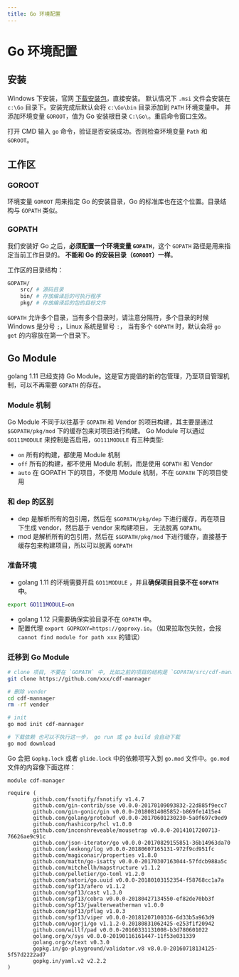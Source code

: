 ```yaml
---
title: Go 环境配置
---
```


# Go 环境配置

## 安装
Windows 下安装，官网 [下载安装包](https://golang.org/dl/)，直接安装。
默认情况下 `.msi` 文件会安装在 `c:\Go` 目录下。安装完成后默认会将 `c:\Go\bin` 目录添加到 `PATH` 环境变量中。
并添加环境变量 `GOROOT`，值为 Go 安装根目录 `C:\Go\`。重启命令窗口生效。

打开 CMD 输入 `go` 命令，验证是否安装成功。否则检查环境变量 `Path` 和 `GOROOT`。

## 工作区

### GOROOT
环境变量 `GOROOT` 用来指定 Go 的安装目录，Go 的标准库也在这个位置。目录结构与 `GOPATH` 类似。

### GOPATH
我们安装好 Go 之后，**必须配置一个环境变量 `GOPATH`**，这个 `GOPATH` 路径是用来指定当前工作目录的。
**不能和 Go 的安装目录（`GOROOT`）一样**。

工作区的目录结构：
```bash
GOPATH/
    src/ # 源码目录
    bin/ # 存放编译后的可执行程序
    pkg/ # 存放编译后的包的目标文件
```

`GOPATH` 允许多个目录，当有多个目录时，请注意分隔符，多个目录的时候 Windows 是分号 `;`，Linux 系统是冒号 `:`，
当有多个 `GOPATH` 时，默认会将 `go get` 的内容放在第一个目录下。


## Go Module
golang 1.11 已经支持 Go Module。这是官方提倡的新的包管理，乃至项目管理机制，可以不再需要 `GOPATH` 的存在。

### Module 机制
Go Module 不同于以往基于 `GOPATH` 和 Vendor 的项目构建，其主要是通过 `$GOPATH/pkg/mod` 下的缓存包来对项目进行构建。
Go Module 可以通过 `GO111MODULE` 来控制是否启用，`GO111MODULE` 有三种类型:
- `on` 所有的构建，都使用 Module 机制
- `off` 所有的构建，都不使用 Module 机制，而是使用 `GOPATH` 和 Vendor
- `auto` 在 GOPATH 下的项目，不使用 Module 机制，不在 `GOPATH` 下的项目使用

### 和 dep 的区别
- dep 是解析所有的包引用，然后在 `$GOPATH/pkg/dep` 下进行缓存，再在项目下生成 vendor，然后基于 vendor 来构建项目，
  无法脱离 `GOPATH`。
- mod 是解析所有的包引用，然后在 `$GOPATH/pkg/mod` 下进行缓存，直接基于缓存包来构建项目，所以可以脱离 `GOPATH`

### 准备环境
- golang 1.11 的环境需要开启 `GO11MODULE` ，并且**确保项目目录不在 `GOPATH` 中**。
```sh
export GO111MODULE=on
```
- golang 1.12 只需要确保实验目录不在 `GOPATH` 中。
- 配置代理 `export GOPROXY=https://goproxy.io`。（如果拉取包失败，会报  `cannot find module for path xxx` 的错误）

### 迁移到 Go Module
```sh
# clone 项目, 不要在 `GOPATH` 中, 比如之前的项目的结构是 `GOPATH/src/cdf-mannager`
git clone https://github.com/xxx/cdf-mannager

# 删除 vender
cd cdf-mannager
rm -rf vender

# init
go mod init cdf-mannager

# 下载依赖 也可以不执行这一步， go run 或 go build 会自动下载
go mod download
```

Go 会把 `Gopkg.lock` 或者 `glide.lock` 中的依赖项写入到 `go.mod` 文件中。`go.mod` 文件的内容像下面这样：
```
module cdf-manager

require (
        github.com/fsnotify/fsnotify v1.4.7
        github.com/gin-contrib/sse v0.0.0-20170109093832-22d885f9ecc7
        github.com/gin-gonic/gin v0.0.0-20180814085852-b869fe1415e4
        github.com/golang/protobuf v0.0.0-20170601230230-5a0f697c9ed9
        github.com/hashicorp/hcl v1.0.0
        github.com/inconshreveable/mousetrap v0.0.0-20141017200713-76626ae9c91c
        github.com/json-iterator/go v0.0.0-20170829155851-36b14963da70
        github.com/lexkong/log v0.0.0-20180607165131-972f9cd951fc
        github.com/magiconair/properties v1.8.0
        github.com/mattn/go-isatty v0.0.0-20170307163044-57fdcb988a5c
        github.com/mitchellh/mapstructure v1.1.2
        github.com/pelletier/go-toml v1.2.0
        github.com/satori/go.uuid v0.0.0-20180103152354-f58768cc1a7a
        github.com/spf13/afero v1.1.2
        github.com/spf13/cast v1.3.0
        github.com/spf13/cobra v0.0.0-20180427134550-ef82de70bb3f
        github.com/spf13/jwalterweatherman v1.0.0
        github.com/spf13/pflag v1.0.3
        github.com/spf13/viper v0.0.0-20181207100336-6d33b5a963d9
        github.com/ugorji/go v1.1.2-0.20180831062425-e253f1f20942
        github.com/willf/pad v0.0.0-20160331131008-b3d780601022
        golang.org/x/sys v0.0.0-20190116161447-11f53e031339
        golang.org/x/text v0.3.0
        gopkg.in/go-playground/validator.v8 v8.0.0-20160718134125-5f57d2222ad7
        gopkg.in/yaml.v2 v2.2.2
)

```

